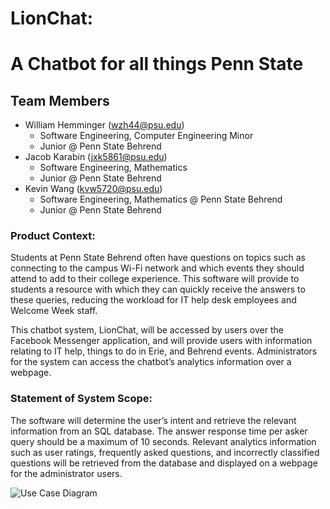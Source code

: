 # LionChat: 

# A Chatbot for all things Penn State

## Team Members

- William Hemminger (wzh44@psu.edu)
  - Software Engineering, Computer Engineering Minor
  - Junior @ Penn State Behrend
- Jacob Karabin (jxk5861@psu.edu)
  - Software Engineering, Mathematics
  - Junior @ Penn State Behrend
- Kevin Wang (kvw5720@psu.edu)
  - Software Engineering, Mathematics @ Penn State Behrend
  - Junior @ Penn State Behrend

### Product Context:

Students at Penn State Behrend often have questions on topics such as connecting to the campus Wi-Fi network and which events they should attend to add to their college experience. This software will provide to students a resource with which they can quickly receive the answers to these queries, reducing the workload for IT help desk employees and Welcome Week staff.

This chatbot system, LionChat, will be accessed by users over the Facebook Messenger application, and will provide users with information relating to IT help, things to do in Erie, and Behrend events. Administrators for the system can access the chatbot’s analytics information over a webpage.

### Statement of System Scope:

The software will determine the user’s intent and retrieve the relevant information from an SQL database. The answer response time per asker query should be a maximum of 10 seconds.  Relevant analytics information such as user ratings, frequently asked questions, and incorrectly classified questions will be retrieved from the database and displayed on a webpage for the administrator users.

![Use Case Diagram](https://github.com/KWANGORIGIN/LionChat/blob/main/imgs/UML%20Case%20Diagram.png)
